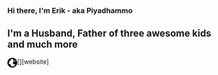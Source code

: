 ### Hi there, I'm Erik - aka Piyadhammo

## I'm a Husband, Father of three awesome kids and much more

[<img align="left" alt="codeSTACKr.com" width="22px" src="https://raw.githubusercontent.com/iconic/open-iconic/master/svg/globe.svg" />][website]
